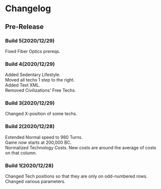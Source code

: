 # Changelog
## Pre-Release
### Build 5(2020/12/29)
Fixed Fiber Optics prereqs.
### Build 4(2020/12/29)
Added Sedentary Lifestyle.\
Moved all techs 1 step to the right.\
Added Text XML.\
Removed Civilizations' Free Techs.
### Build 3(2020/12/29)
Changed X-position of some techs.
### Build 2(2020/12/28)
Extended Normal speed to 980 Turns.\
Game now starts at 200,000 BC.\
Normalized Technology Costs. New costs are around the average of costs on that column.
### Build 1(2020/12/28)
Changed Tech positions so that they are only on odd-numbered rows.\
Changed various parameters.